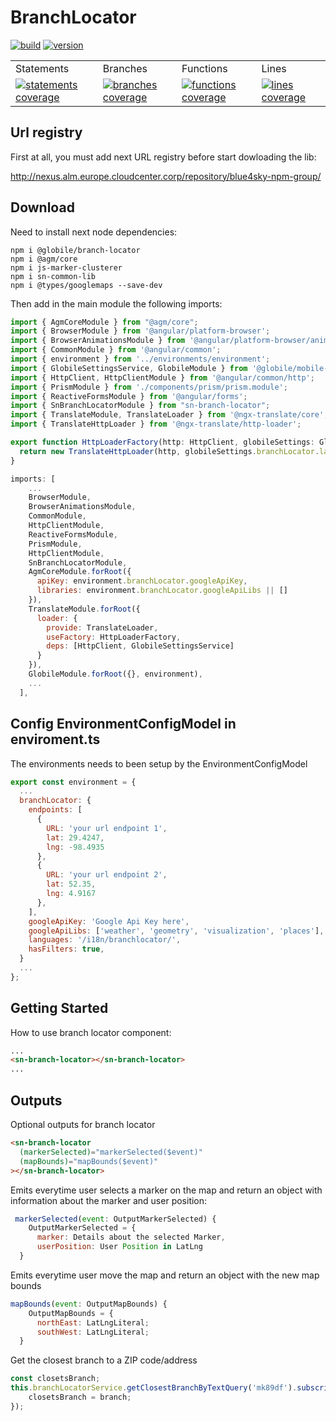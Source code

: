 # BranchLocator

<a href="https://nexus.devops.blue4sky.com/" rel="nofollow"><img id="Build" src="https://img.shields.io/badge/Build-OK-green.svg" alt="build"></a>
<a href="https://nexus.devops.blue4sky.com/" rel="nofollow"><img id="Version" src="https://img.shields.io/badge/Version-1.0.24-green.svg" alt="version"></a>

<table id="Coverage">
<tr><td>Statements</td><td>Branches</td><td>Functions</td><td>Lines</td></tr>
<tr>
<td>
<a href="https://nexus.devops.blue4sky.com/" rel="nofollow"><img id="Statements" src="https://img.shields.io/badge/Coverage-91.64%25-green.svg" alt="statements coverage"></a>
</td>
<td>
<a href="https://nexus.devops.blue4sky.com/" rel="nofollow"><img id="Branches" src="https://img.shields.io/badge/Coverage-80.26%25-green.svg" alt="branches coverage"></a>
</td>
<td>
<a href="https://nexus.devops.blue4sky.com/" rel="nofollow"><img id="Functions" src="https://img.shields.io/badge/Coverage-85.39%25-green.svg" alt="functions coverage"></a>
</td>
<td>
<a href="https://nexus.devops.blue4sky.com/" rel="nofollow"><img id="Lines" src="https://img.shields.io/badge/Coverage-91.39%25-green.svg" alt="lines coverage"></a>
</td>
</tr>
</table>

## Url registry

First at all, you must add next URL registry before start dowloading the lib:

http://nexus.alm.europe.cloudcenter.corp/repository/blue4sky-npm-group/

## Download

Need to install next node dependencies:

```npm
npm i @globile/branch-locator
npm i @agm/core
npm i js-marker-clusterer
npm i sn-common-lib
npm i @types/googlemaps --save-dev
```

Then add in the main module the following imports:

```typescript
import { AgmCoreModule } from "@agm/core";
import { BrowserModule } from '@angular/platform-browser';
import { BrowserAnimationsModule } from '@angular/platform-browser/animations';
import { CommonModule } from '@angular/common';
import { environment } from '../environments/environment';
import { GlobileSettingsService, GlobileModule } from '@globile/mobile-services';
import { HttpClient, HttpClientModule } from '@angular/common/http';
import { PrismModule } from './components/prism/prism.module';
import { ReactiveFormsModule } from '@angular/forms';
import { SnBranchLocatorModule } from "sn-branch-locator";
import { TranslateModule, TranslateLoader } from '@ngx-translate/core';
import { TranslateHttpLoader } from '@ngx-translate/http-loader';

export function HttpLoaderFactory(http: HttpClient, globileSettings: GlobileSettingsService) {
  return new TranslateHttpLoader(http, globileSettings.branchLocator.languages, '.json');
}
```

```js
imports: [
    ...
    BrowserModule,
    BrowserAnimationsModule,
    CommonModule,
    HttpClientModule,
    ReactiveFormsModule,
    PrismModule,
    HttpClientModule,
    SnBranchLocatorModule,
    AgmCoreModule.forRoot({
      apiKey: environment.branchLocator.googleApiKey,
      libraries: environment.branchLocator.googleApiLibs || []
    }),
    TranslateModule.forRoot({
      loader: {
        provide: TranslateLoader,
        useFactory: HttpLoaderFactory,
        deps: [HttpClient, GlobileSettingsService]
      }
    }),
    GlobileModule.forRoot({}, environment),
    ...
  ],
```

## Config EnvironmentConfigModel in enviroment.ts

The environments needs to been setup by the EnvironmentConfigModel

```js
export const environment = {
  ...
  branchLocator: {
    endpoints: [
      {
        URL: 'your url endpoint 1',
        lat: 29.4247,
        lng: -98.4935
      },
      {
        URL: 'your url endpoint 2',
        lat: 52.35,
        lng: 4.9167
      },
    ],
    googleApiKey: 'Google Api Key here',
    googleApiLibs: ['weather', 'geometry', 'visualization', 'places'],
    languages: '/i18n/branchlocator/',
    hasFilters: true,
  }
  ...
};
```

## Getting Started

How to use branch locator component:

```html
...
<sn-branch-locator></sn-branch-locator>
...
```

## Outputs

Optional outputs for branch locator

```html
<sn-branch-locator
  (markerSelected)="markerSelected($event)"
  (mapBounds)="mapBounds($event)"
></sn-branch-locator>
```

Emits everytime user selects a marker on the map and return an object with information about the
marker and user position:

```js
 markerSelected(event: OutputMarkerSelected) {
    OutputMarkerSelected = {
      marker: Details about the selected Marker,
      userPosition: User Position in LatLng
  }
```

Emits everytime user move the map and return an object with the new map bounds

```js
mapBounds(event: OutputMapBounds) {
    OutputMapBounds = {
      northEast: LatLngLiteral;
      southWest: LatLngLiteral;
  }
```

Get the closest branch to a ZIP code/address

```js
const closetsBranch;
this.branchLocatorService.getClosestBranchByTextQuery('mk89df').subscribe(branch => {
    closetsBranch = branch;
});
```
